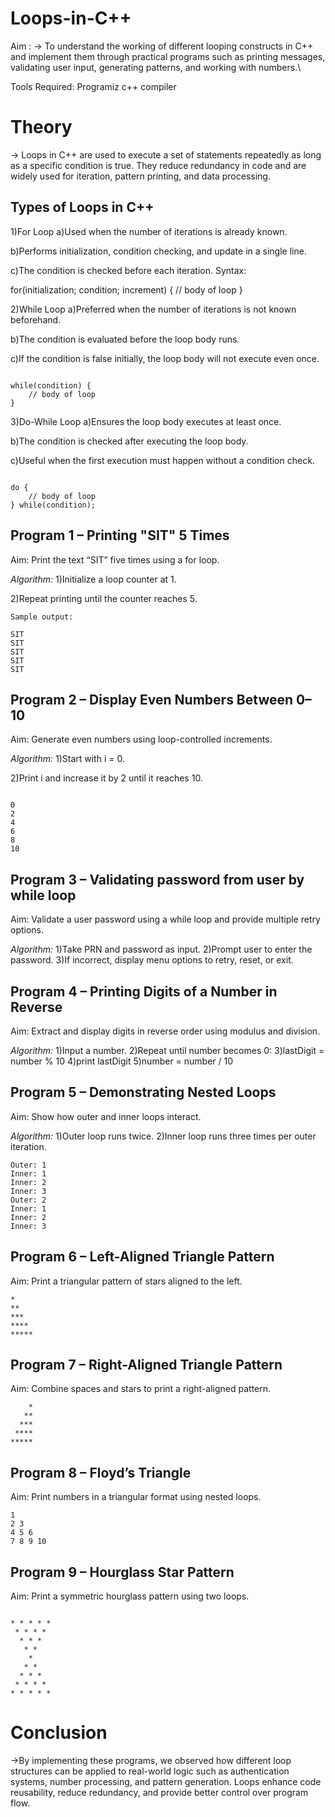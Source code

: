# Loops-in-C++

Aim :
-> To understand the working of different looping constructs in C++ and implement them through practical programs such as printing messages, validating user input, generating patterns, and working with numbers.\

Tools Required:
Programiz c++ compiler

# Theory
-> Loops in C++ are used to execute a set of statements repeatedly as long as a specific condition is true. They reduce redundancy in code and are widely used for iteration, pattern printing, and data processing.

## Types of Loops in C++ 

1)For Loop
a)Used when the number of iterations is already known.

b)Performs initialization, condition checking, and update in a single line.

c)The condition is checked before each iteration.
Syntax:

for(initialization; condition; increment) {
    // body of loop
}

2)While Loop
a)Preferred when the number of iterations is not known beforehand.

b)The condition is evaluated before the loop body runs.

c)If the condition is false initially, the loop body will not execute even once.

```Synatx:

while(condition) {
    // body of loop
}
```
3)Do-While Loop
a)Ensures the loop body executes at least once.

b)The condition is checked after executing the loop body.

c)Useful when the first execution must happen without a condition check.

```Syntax:

do {
    // body of loop
} while(condition);
```

## Program 1 – Printing "SIT" 5 Times
Aim: Print the text “SIT” five times using a for loop.

*Algorithm:*
1)Initialize a loop counter at 1.

2)Repeat printing until the counter reaches 5.

```
Sample output: 

SIT
SIT
SIT
SIT
SIT
```

## Program 2 – Display Even Numbers Between 0–10
Aim: Generate even numbers using loop-controlled increments.

*Algorithm:*
1)Start with i = 0.

2)Print i and increase it by 2 until it reaches 10.

```Sample Output: 

0
2
4
6
8
10
```

## Program 3 – Validating password from user by while loop
Aim: Validate a user password using a while loop and provide multiple retry options.

*Algorithm:*
1)Take PRN and password as input.
2)Prompt user to enter the password.
3)If incorrect, display menu options to retry, reset, or exit.

## Program 4 – Printing Digits of a Number in Reverse
Aim: Extract and display digits in reverse order using modulus and division.

*Algorithm:*
1)Input a number.
2)Repeat until number becomes 0:
3)lastDigit = number % 10
4)print lastDigit
5)number = number / 10

## Program 5 – Demonstrating Nested Loops
Aim: Show how outer and inner loops interact.

*Algorithm:*
1)Outer loop runs twice.
2)Inner loop runs three times per outer iteration.

```Sample output: 
Outer: 1
Inner: 1
Inner: 2
Inner: 3
Outer: 2
Inner: 1
Inner: 2
Inner: 3
```
## Program 6 – Left-Aligned Triangle Pattern
Aim: Print a triangular pattern of stars aligned to the left.

```Sample output:
*
**
***
****
*****
```

## Program 7 – Right-Aligned Triangle Pattern
Aim: Combine spaces and stars to print a right-aligned pattern.

```Sample Output:
    *
   **
  ***
 ****
*****
```
## Program 8 – Floyd’s Triangle
Aim: Print numbers in a triangular format using nested loops.

```Sample output:
1
2 3
4 5 6
7 8 9 10
```
## Program 9 – Hourglass Star Pattern
Aim: Print a symmetric hourglass pattern using two loops.

```Sample output:

* * * * *
 * * * *
  * * *
   * *
    *
   * *
  * * *
 * * * *
* * * * *
```

# Conclusion
->By implementing these programs, we observed how different loop structures can be applied to real-world logic such as authentication systems, number processing, and pattern generation. Loops enhance code reusability, reduce redundancy, and provide better control over program flow.





